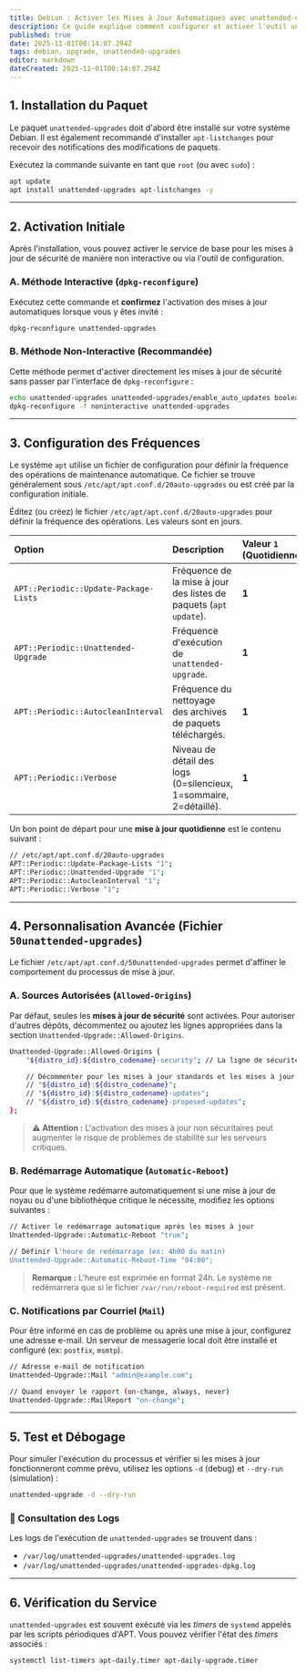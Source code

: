 ```yaml
---
title: Debian : Activer les Mises à Jour Automatiques avec unattended-upgrades
description: Ce guide explique comment configurer et activer l'outil unattended-upgrades sur Debian afin d'appliquer automatiquement les mises à jour de sécurité et d'autres paquets.
published: true
date: 2025-11-01T00:14:07.294Z
tags: debian, upgrade, unattended-upgrades
editor: markdown
dateCreated: 2025-11-01T00:14:07.294Z
---
```


## 1\. Installation du Paquet

Le paquet `unattended-upgrades` doit d'abord être installé sur votre système Debian. Il est également recommandé d'installer `apt-listchanges` pour recevoir des notifications des modifications de paquets.

Exécutez la commande suivante en tant que `root` (ou avec `sudo`) :

```bash
apt update
apt install unattended-upgrades apt-listchanges -y
```

-----

## 2\. Activation Initiale

Après l'installation, vous pouvez activer le service de base pour les mises à jour de sécurité de manière non interactive ou via l'outil de configuration.

### A. Méthode Interactive (`dpkg-reconfigure`)

Exécutez cette commande et **confirmez** l'activation des mises à jour automatiques lorsque vous y êtes invité :

```bash
dpkg-reconfigure unattended-upgrades
```

### B. Méthode Non-Interactive (Recommandée)

Cette méthode permet d'activer directement les mises à jour de sécurité sans passer par l'interface de `dpkg-reconfigure` :

```bash
echo unattended-upgrades unattended-upgrades/enable_auto_updates boolean true | debconf-set-selections
dpkg-reconfigure -f noninteractive unattended-upgrades
```

-----

## 3\. Configuration des Fréquences

Le système `apt` utilise un fichier de configuration pour définir la fréquence des opérations de maintenance automatique. Ce fichier se trouve généralement sous `/etc/apt/apt.conf.d/20auto-upgrades` ou est créé par la configuration initiale.

Éditez (ou créez) le fichier `/etc/apt/apt.conf.d/20auto-upgrades` pour définir la fréquence des opérations. Les valeurs sont en jours.

| Option | Description | Valeur `1` (Quotidienne) | Valeur `7` (Hebdomadaire) | Valeur `0` (Désactivé) |
| :--- | :--- | :--- | :--- | :--- |
| `APT::Periodic::Update-Package-Lists` | Fréquence de la mise à jour des listes de paquets (`apt update`). | **1** | 7 | 0 |
| `APT::Periodic::Unattended-Upgrade` | Fréquence d'exécution de `unattended-upgrade`. | **1** | 7 | 0 |
| `APT::Periodic::AutocleanInterval` | Fréquence du nettoyage des archives de paquets téléchargés. | **1** | 7 | 0 |
| `APT::Periodic::Verbose` | Niveau de détail des logs (0=silencieux, 1=sommaire, 2=détaillé). | **1** | 1 | 1 |

Un bon point de départ pour une **mise à jour quotidienne** est le contenu suivant :

```bash
// /etc/apt/apt.conf.d/20auto-upgrades
APT::Periodic::Update-Package-Lists "1";
APT::Periodic::Unattended-Upgrade "1";
APT::Periodic::AutocleanInterval "1";
APT::Periodic::Verbose "1";
```

-----

## 4\. Personnalisation Avancée (Fichier `50unattended-upgrades`)

Le fichier `/etc/apt/apt.conf.d/50unattended-upgrades` permet d'affiner le comportement du processus de mise à jour.

### A. Sources Autorisées (`Allowed-Origins`)

Par défaut, seules les **mises à jour de sécurité** sont activées. Pour autoriser d'autres dépôts, décommentez ou ajoutez les lignes appropriées dans la section `Unattended-Upgrade::Allowed-Origins`.

```bash
Unattended-Upgrade::Allowed-Origins {
    "${distro_id}:${distro_codename}-security"; // La ligne de sécurité est toujours recommandée

    // Décommenter pour les mises à jour standards et les mises à jour proposées
    // "${distro_id}:${distro_codename}";
    // "${distro_id}:${distro_codename}-updates";
    // "${distro_id}:${distro_codename}-proposed-updates";
};
```

> **⚠️ Attention :** L'activation des mises à jour non sécuritaires peut augmenter le risque de problèmes de stabilité sur les serveurs critiques.

### B. Redémarrage Automatique (`Automatic-Reboot`)

Pour que le système redémarre automatiquement si une mise à jour de noyau ou d'une bibliothèque critique le nécessite, modifiez les options suivantes :

```bash
// Activer le redémarrage automatique après les mises à jour
Unattended-Upgrade::Automatic-Reboot "true";

// Définir l'heure de redémarrage (ex: 4h00 du matin)
Unattended-Upgrade::Automatic-Reboot-Time "04:00";
```

> **Remarque :** L'heure est exprimée en format 24h. Le système ne redémarrera que si le fichier `/var/run/reboot-required` est présent.

### C. Notifications par Courriel (`Mail`)

Pour être informé en cas de problème ou après une mise à jour, configurez une adresse e-mail. Un serveur de messagerie local doit être installé et configuré (ex: `postfix`, `msmtp`).

```bash
// Adresse e-mail de notification
Unattended-Upgrade::Mail "admin@example.com";

// Quand envoyer le rapport (on-change, always, never)
Unattended-Upgrade::MailReport "on-change";
```

-----

## 5\. Test et Débogage

Pour simuler l'exécution du processus et vérifier si les mises à jour fonctionneront comme prévu, utilisez les options `-d` (debug) et `--dry-run` (simulation) :

```bash
unattended-upgrade -d --dry-run
```

### 🔎 Consultation des Logs

Les logs de l'exécution de `unattended-upgrades` se trouvent dans :

  * `/var/log/unattended-upgrades/unattended-upgrades.log`
  * `/var/log/unattended-upgrades/unattended-upgrades-dpkg.log`

-----

## 6\. Vérification du Service

`unattended-upgrades` est souvent exécuté via les *timers* de `systemd` appelés par les scripts périodiques d'APT. Vous pouvez vérifier l'état des *timers* associés :

```bash
systemctl list-timers apt-daily.timer apt-daily-upgrade.timer
```
